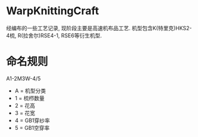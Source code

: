 # WarpKnittingCraft
经编布的一些工艺记录, 现阶段主要是高速机布品工艺. 机型包含K(特里克)HKS2-4梳, R(拉舍尔)RSE4-1, RSE6等衍生机型.


# 命名规则

A1-2M3W-4/5

* A = 机型分类
* 1 = 梳栉数量
* 2 = 花高
* 3 = 花宽
* 4 = GB1穿纱率
* 5 = GB1空穿率
